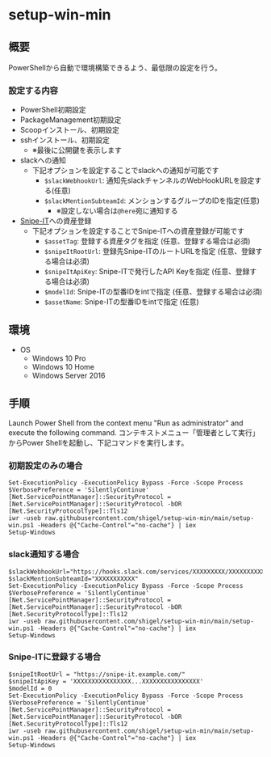 # setup-win-min

## 概要

PowerShellから自動で環境構築できるよう、最低限の設定を行う。

### 設定する内容

- PowerShell初期設定
- PackageManagement初期設定
- Scoopインストール、初期設定
- sshインストール、初期設定
  - ※最後に公開鍵を表示します
- slackへの通知
  - 下記オプションを設定することでslackへの通知が可能です
    - `$slackWebhookUrl`: 通知先slackチャンネルのWebHookURLを設定する(任意)
    - `$slackMentionSubteamId`: メンションするグループのIDを指定(任意)
      - ※設定しない場合は`@here`宛に通知する
- [Snipe-IT](https://snipeitapp.com/)への資産登録
  - 下記オプションを設定することでSnipe-ITへの資産登録が可能です
    - `$assetTag`: 登録する資産タグを指定 (任意、登録する場合は必須)
    - `$snipeItRootUrl`: 登録先Snipe-ITのルートURLを指定 (任意、登録する場合は必須)
    - `$snipeItApiKey`: Snipe-ITで発行したAPI Keyを指定 (任意、登録する場合は必須)
    - `$modelId`: Snipe-ITの型番IDをintで指定 (任意、登録する場合は必須)
    - `$assetName`: Snipe-ITの型番IDをintで指定 (任意)

## 環境

- OS
  - Windows 10 Pro
  - Windows 10 Home
  - Windows Server 2016

## 手順

Launch Power Shell from the context menu "Run as administrator" and execute the following command.
コンテキストメニュー「管理者として実行」からPower Shellを起動し、下記コマンドを実行します。

### 初期設定のみの場合

```:powershell
Set-ExecutionPolicy -ExecutionPolicy Bypass -Force -Scope Process
$VerbosePreference = 'SilentlyContinue'
[Net.ServicePointManager]::SecurityProtocol = [Net.ServicePointManager]::SecurityProtocol -bOR [Net.SecurityProtocolType]::Tls12
iwr -useb raw.githubusercontent.com/shigel/setup-win-min/main/setup-win.ps1 -Headers @{"Cache-Control"="no-cache"} | iex
Setup-Windows
```

### slack通知する場合

```:powershell
$slackWebhookUrl="https://hooks.slack.com/services/XXXXXXXXX/XXXXXXXXXXX/XXXXXXXXXXXXXXXXXXXXXXXX"
$slackMentionSubteamId="XXXXXXXXXXX"
Set-ExecutionPolicy -ExecutionPolicy Bypass -Force -Scope Process
$VerbosePreference = 'SilentlyContinue'
[Net.ServicePointManager]::SecurityProtocol = [Net.ServicePointManager]::SecurityProtocol -bOR [Net.SecurityProtocolType]::Tls12
iwr -useb raw.githubusercontent.com/shigel/setup-win-min/main/setup-win.ps1 -Headers @{"Cache-Control"="no-cache"} | iex
Setup-Windows
```

### Snipe-ITに登録する場合

```:powershell
$snipeItRootUrl = "https://snipe-it.example.com/"
$snipeItApiKey = 'XXXXXXXXXXXXXXXX...XXXXXXXXXXXXXXXX'
$modelId = 0
Set-ExecutionPolicy -ExecutionPolicy Bypass -Force -Scope Process
$VerbosePreference = 'SilentlyContinue'
[Net.ServicePointManager]::SecurityProtocol = [Net.ServicePointManager]::SecurityProtocol -bOR [Net.SecurityProtocolType]::Tls12
iwr -useb raw.githubusercontent.com/shigel/setup-win-min/main/setup-win.ps1 -Headers @{"Cache-Control"="no-cache"} | iex
Setup-Windows
```
